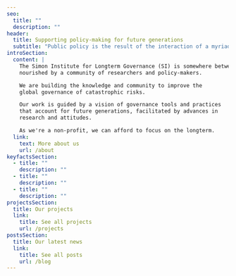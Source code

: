 ```yaml
---
seo:
  title: ""
  description: ""
header:
  title: Supporting policy-making for future generations
  subtitle: "Public policy is the result of the interaction of a myriad of actors representing different interests. We improve their cooperation with future generations."
introSection:
  content: |
    The Simon Institute for Longterm Governance (SI) is somewhere between a research lab and a training centre, founded and
    nourished by a community of researchers and policy-makers.

    We are building the knowledge and community to improve the
    global governance of catastrophic risks.

    Our work is guided by a vision of governance tools and practices
    that account for future generations, facilitated by advances in
    research and attitudes.

    As we're a non-profit, we can afford to focus on the longterm.
  link:
    text: More about us
    url: /about
keyfactsSection:
  - title: ""
    description: ""
  - title: ""
    description: ""
  - title: ""
    description: ""
projectsSection:
  title: Our projects
  link:
    title: See all projects
    url: /projects
postsSection:
  title: Our latest news
  link:
    title: See all posts
    url: /blog
---
```

